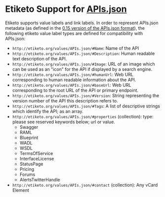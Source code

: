 # Etiketo Support for [APIs.json](http://apisjson.org/)

Etiketo supports value labels and link labels. In order to represent APIs.json metadata (as defined in the [0.15 version of the APIs.json format](http://apisjson.org/format/apisjson_0.15.txt)), the following etiketo value label types are defined for compatibility with APIs.json:

* `http://etiketo.org/values/APIs.json/#Name`: Name of the API
* `http://etiketo.org/values/APIs.json/#Description`: Human readable text description of the API.
* `http://etiketo.org/values/APIs.json/#Image`: URL of an image which can be used as an "icon" for the API if displayed by a search engine.
* `http://etiketo.org/values/APIs.json/#humanUrl`: Web URL corresponding to human readable information about the API. 
* `http://etiketo.org/values/APIs.json/#baseUrl`: Web URL corresponding to the root URL of the API or primary endpoint.
* `http://etiketo.org/values/APIs.json/#Version`: String representing the version number of the API this description refers to. 
* `http://etiketo.org/values/APIs.json/#Tags`: A list of descriptive strings which identify the API; as an array. 
* `http://etiketo.org/values/APIs.json/#properties` (collection): type: please see reserved keywords below; url or value.
  * Swagger
  * RAML
  * Blueprint
  * WADL
  * WSDL
  * TermsOfService
  * InterfaceLicense
  * StatusPage
  * Pricing
  * Forums
  * AlertsTwitterHandle
* `http://etiketo.org/values/APIs.json/#contact` (collection): Any vCard Element

